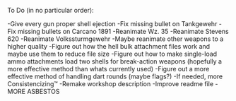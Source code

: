 To Do (in no particular order):

-Give every gun proper shell ejection
-Fix missing bullet on Tankgewehr
-Fix missing bullets on Carcano 1891
-Reanimate Wz. 35
-Reanimate Stevens 620
-Reanimate Volkssturmgewehr
-Maybe reanimate other weapons to a higher quality
-Figure out how the hell bulk attachment files work and maybe use them to reduce file size
-Figure out how to make single-load ammo attachments load two shells for break-action weapons (hopefully a more effective method than whats currently used)
-Figure out a more effective method of handling dart rounds (maybe flags?)
-If needed, more Consistencizing™
-Remake workshop description
-Improve readme file
-MORE ASBESTOS